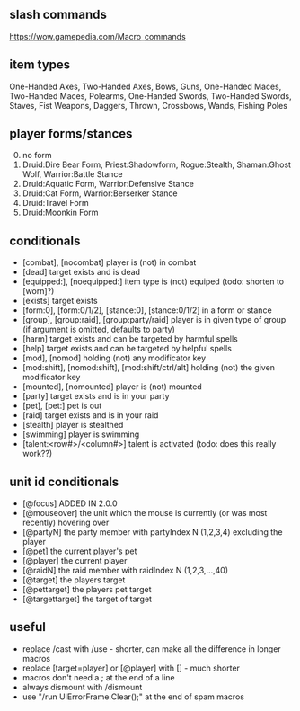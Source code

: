 
## slash commands
https://wow.gamepedia.com/Macro_commands

## item types
One-Handed Axes, Two-Handed Axes, Bows, Guns, One-Handed Maces, Two-Handed Maces, Polearms, One-Handed Swords, Two-Handed Swords, Staves, Fist Weapons, Daggers, Thrown, Crossbows, Wands, Fishing Poles

## player forms/stances
0. no form
1. Druid:Dire Bear Form, Priest:Shadowform, Rogue:Stealth, Shaman:Ghost Wolf, Warrior:Battle Stance
2. Druid:Aquatic Form, Warrior:Defensive Stance
3. Druid:Cat Form, Warrior:Berserker Stance
4. Druid:Travel Form
5. Druid:Moonkin Form

## conditionals
* [combat], [nocombat] player is (not) in combat
* [dead] target exists and is dead
* [equipped:<item type>], [noequipped:<item type>] item type is (not) equiped (todo: shorten to [worn]?)
* [exists] target exists
* [form:0], [form:0/1/2], [stance:0], [stance:0/1/2] in a form or stance
* [group], [group:raid], [group:party/raid] player is in given type of group (if argument is omitted, defaults to party)
* [harm] target exists and can be targeted by harmful spells
* [help] target exists and can be targeted by helpful spells
* [mod], [nomod] holding (not) any modificator key
* [mod:shift], [nomod:shift], [mod:shift/ctrl/alt] holding (not) the given modificator key
* [mounted], [nomounted] player is (not) mounted
* [party] target exists and is in your party
* [pet], [pet:<pet name or type>] pet is out
* [raid] target exists and is in your raid
* [stealth] player is stealthed
* [swimming] player is swimming
* [talent:<row#>/<column#>] talent is activated (todo: does this really work??)

## unit id conditionals
* [@focus] ADDED IN 2.0.0
* [@mouseover] the unit which the mouse is currently (or was most recently) hovering over
* [@partyN] the party member with partyIndex N (1,2,3,4) excluding the player
* [@pet] the current player's pet
* [@player] the current player
* [@raidN] the raid member with raidIndex N (1,2,3,...,40)
* [@target] the players target
* [@pettarget] the players pet target
* [@targettarget] the target of target

## useful
* replace /cast with /use - shorter, can make all the difference in longer macros
* replace [target=player] or [@player] with [] - much shorter
* macros don't need a ; at the end of a line
* always dismount with /dismount
* use "/run UIErrorFrame:Clear();" at the end of spam macros 
